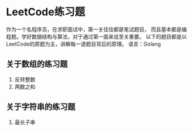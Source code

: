 <!--
 * @Author: certram
 * @Date: 2023-02-23 14:13:44
 * @LastEditors: certram
 * @LastEditTime: 2023-05-08 17:46:58
-->
# LeetCode练习题

作为一个名程序员，在求职面试中，第一关往往都是笔试题目，
而且基本都是编程题。学好数据结构与算法，对于通过第一面来说至关重要。
以下的题目都是以LeetCode的原题为主，讲解每一道题目背后的原理。
语言：Golang

## 关于数组的练习题

1. 反转整数
2. 两数之和

## 关于字符串的练习题

1. 最长子串
